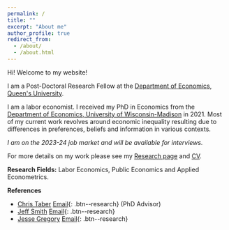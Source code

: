 ```yaml
---
permalink: /
title: ""
excerpt: "About me"
author_profile: true
redirect_from: 
  - /about/
  - /about.html
---
```


Hi! Welcome to my website!

I am a  Post-Doctoral Research Fellow at the [Department of Economics, Queen's University](https://www.econ.queensu.ca/). 

I am a labor economist. I received my PhD in Economics from the [Department of Economics, University of Wisconsin-Madison](https://econ.wisc.edu/) in 2021. Most of my current work revolves around economic inequality resulting due to differences in preferences, beliefs and information in various contexts. 

*I am on the 2023-24 job market and will be available for interviews.*

For more details on my work please see my [Research page](https://moshialam.github.io/research/) and [CV](/papers/Alam_MdMoshiUl_CV.pdf).

**Research Fields:**
  Labor Economics, Public Economics and Applied Econometrics.

**References**
  - [Chris Taber](https://www.ssc.wisc.edu/~ctaber/) [<i class="fa fa-envelope" style="font-size:16px"></i> Email](mailto:ctaber@ssc.wisc.edu){: .btn--research} (PhD Advisor)
  - [Jeff Smith](https://sites.google.com/site/econjeffsmith/home) [<i class="fa fa-envelope" style="font-size:16px"></i> Email](mailto:econjeff@ssc.wisc.edu){: .btn--research}
  - [Jesse Gregory](https://www.ssc.wisc.edu/~jmgregory/) [<i class="fa fa-envelope" style="font-size:16px"></i> Email](mailto:jmgregory@ssc.wisc.edu){: .btn--research}

